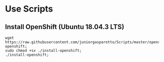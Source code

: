 # Use Scripts

## Install OpenShift (Ubuntu 18.04.3 LTS)

```
wget https://raw.githubusercontent.com/juniorgasparotto/Scripts/master/openshift/install-openshift;
sudo chmod +sx ./install-openshift;
./install-openshift;
```